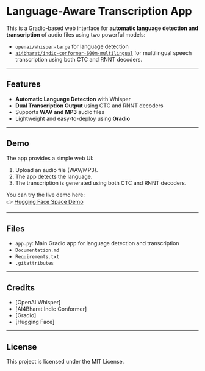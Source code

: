 #  Language-Aware Transcription App

This is a Gradio-based web interface for **automatic language detection and transcription** of audio files using two powerful models:
- [`openai/whisper-large`](https://huggingface.co/openai/whisper-large) for language detection
- [`ai4bharat/indic-conformer-600m-multilingual`](https://huggingface.co/ai4bharat/indic-conformer-600m-multilingual) for multilingual speech transcription using both CTC and RNNT decoders.

---

##  Features

- **Automatic Language Detection** with Whisper
- **Dual Transcription Output** using CTC and RNNT decoders
- Supports **WAV and MP3** audio files
- Lightweight and easy-to-deploy using **Gradio**

---

##  Demo

The app provides a simple web UI:

1. Upload an audio file (WAV/MP3).
2. The app detects the language.
3. The transcription is generated using both CTC and RNNT decoders.

You can try the live demo here:  
👉 [Hugging Face Space Demo](https://huggingface.co/spaces/Noumida/Speech_to_Text_LID_Transcription_2)

---

##  Files

- `app.py`: Main Gradio app for language detection and transcription
- `Documentation.md`
- `Requirements.txt`
- `.gitattributes`

---

##  Credits

- [OpenAI Whisper]
- [AI4Bharat Indic Conformer]
- [Gradio]
- [Hugging Face]

---

##  License

This project is licensed under the MIT License.
